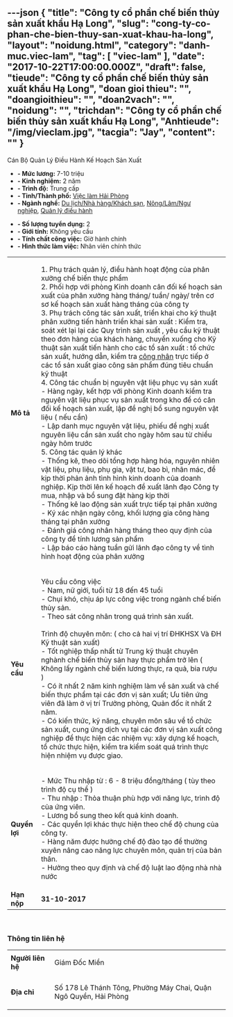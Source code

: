 ---json
{
    "title": "Công ty cổ phần chế biến thủy sản xuất khẩu Hạ Long",
    "slug": "cong-ty-co-phan-che-bien-thuy-san-xuat-khau-ha-long",
    "layout": "noidung.html",
    "category": "danh-muc.viec-lam",
    "tag": [
        "viec-lam"
    ],
    "date": "2017-10-22T17:00:00.000Z",
    "draft": false,
    "tieude": "Công ty cổ phần chế biến thủy sản xuất khẩu Hạ Long",
    "doan gioi thieu": "",
    "doangioithieu": "",
    "doan2vach": "",
    "noidung": "",
    "trichdan": "Công ty cổ phần chế biến thủy sản xuất khẩu Hạ Long",
    "Anhtieude": "/img/vieclam.jpg",
    "tacgia": "Jay",
    "__content__": ""
}
---
<p>C&aacute;n Bộ Quản L&yacute; Điều H&agrave;nh Kế Hoạch Sản Xuất</p>

<ul>
	<li><strong>- Mức lương:</strong>&nbsp;7-10 triệu</li>
	<li><strong>- Kinh nghiệm:</strong>&nbsp;2 năm</li>
	<li><strong>- Tr&igrave;nh độ:</strong>&nbsp;Trung cấp</li>
	<li><strong>- Tỉnh/Th&agrave;nh phố:</strong>&nbsp;<a href="https://www.timviecnhanh.com/viec-lam-hai-phong-29.html" title="Việc làm Hải Phòng">Việc l&agrave;m Hải Ph&ograve;ng</a></li>
	<li><strong>- Ng&agrave;nh nghề:</strong>&nbsp;<a href="https://www.timviecnhanh.com/viec-lam-du-lich-nha-hang-khach-san-c23.html" title="Du lịch/Nhà hàng/Khách sạn">Du lịch/Nh&agrave; h&agrave;ng/Kh&aacute;ch sạn</a>,&nbsp;<a href="https://www.timviecnhanh.com/viec-lam-nong-lam-ngu-nghiep-c41.html" title="Nông/Lâm/Ngư nghiệp">N&ocirc;ng/L&acirc;m/Ngư nghiệp</a>,&nbsp;<a href="https://www.timviecnhanh.com/viec-lam-quan-ly-dieu-hanh-c44.html" title="Quản lý điều hành">Quản l&yacute; điều h&agrave;nh</a></li>
</ul>

<ul>
	<li><strong>- Số lượng tuyển dụng:</strong>&nbsp;2</li>
	<li><strong>- Giới t&iacute;nh:</strong>&nbsp;Kh&ocirc;ng y&ecirc;u cầu</li>
	<li><strong>- T&iacute;nh chất c&ocirc;ng việc:</strong>&nbsp;Giờ h&agrave;nh ch&iacute;nh</li>
	<li><strong>- H&igrave;nh thức l&agrave;m việc:</strong>&nbsp;Nh&acirc;n vi&ecirc;n ch&iacute;nh thức</li>
</ul>

<table>
	<tbody>
		<tr>
			<td><strong>M&ocirc; tả</strong></td>
			<td>
			<p>1. Phụ tr&aacute;ch quản l&yacute;, điều h&agrave;nh hoạt động của ph&acirc;n xưởng chế biến thực phẩm<br />
			2. Phối hợp với ph&ograve;ng Kinh doanh c&acirc;n đối kế hoạch sản xuất của ph&acirc;n xưởng h&agrave;ng th&aacute;ng/ tuần/ ng&agrave;y/ tr&ecirc;n cơ sơ kế hoạch sản xuất h&agrave;ng th&aacute;ng của c&ocirc;ng ty<br />
			3. Phụ tr&aacute;ch c&ocirc;ng t&aacute;c sản xuất, triển khai cho kỹ thuật ph&acirc;n xưởng tiến h&agrave;nh triển khai sản xuất : Kiểm tra, so&aacute;t x&eacute;t lại lại c&aacute;c Quy tr&igrave;nh sản xuất , y&ecirc;u cầu kỹ thuật theo đơn h&agrave;ng của kh&aacute;ch h&agrave;ng, chuyển xuống cho Kỹ thuật sản xuất tiến h&agrave;nh cho c&aacute;c tổ sản xuất : tổ chức sản xuất, hướng dẫn, kiểm tra&nbsp;<a href="https://www.timviecnhanh.com/tim-viec-lam/cong-nhan" title="công nhân">c&ocirc;ng nh&acirc;n</a>&nbsp;trực tiếp ở c&aacute;c tổ sản xuất giao c&ocirc;ng sản phẩm đ&uacute;ng ti&ecirc;u chuẩn kỹ thuật<br />
			4. C&ocirc;ng t&aacute;c chuẩn bị nguy&ecirc;n vật liệu phục vụ sản xuất<br />
			- H&agrave;ng ng&agrave;y, kết hợp với ph&ograve;ng Kinh doanh kiểm tra nguy&ecirc;n vật liệu phục vụ sản xuất trong kho để c&oacute; c&acirc;n đối kế hoạch sản xuất, lập đề nghị bổ sung nguy&ecirc;n vật liệu ( nếu cần)<br />
			- Lập danh mục nguy&ecirc;n vật liệu, phiếu đề nghị xuất nguy&ecirc;n liệu cần sản xuất cho ng&agrave;y h&ocirc;m sau từ chiều ng&agrave;y h&ocirc;m trước<br />
			5. C&ocirc;ng t&aacute;c quản l&yacute; kh&aacute;c<br />
			- Thống k&ecirc;, theo d&otilde;i tổng hợp h&agrave;ng h&oacute;a, nguy&ecirc;n nhi&ecirc;n vật liệu, phụ liệu, phụ gia, vật tư, bao b&igrave;, nh&atilde;n m&aacute;c, để kịp thời phản ảnh t&igrave;nh h&igrave;nh kinh doanh của doanh nghiệp. Kịp thời l&ecirc;n kế hoạch đề xuất l&atilde;nh đạo C&ocirc;ng ty mua, nhập v&agrave; bổ sung đặt h&agrave;ng kịp thời<br />
			- Thống k&ecirc; lao động sản xuất trực tiếp tại ph&acirc;n xưởng<br />
			- K&yacute; x&aacute;c nhận ng&agrave;y c&ocirc;ng, khối lượng gia c&ocirc;ng h&agrave;ng th&aacute;ng tại ph&acirc;n xưởng<br />
			- Đ&aacute;nh gi&aacute; c&ocirc;ng nh&acirc;n h&agrave;ng th&aacute;ng theo quy định của c&ocirc;ng ty để t&iacute;nh lương sản phẩm<br />
			- Lập b&aacute;o c&aacute;o h&agrave;ng tuần gửi l&atilde;nh đạo c&ocirc;ng ty về t&igrave;nh h&igrave;nh hoạt động của ph&acirc;n xưởng</p>
			</td>
		</tr>
		<tr>
			<td><strong>Y&ecirc;u cầu</strong></td>
			<td>
			<p>Y&ecirc;u cầu c&ocirc;ng việc<br />
			- Nam, nữ giới, tuối từ 18 đến 45 tuổi<br />
			- Chụi kh&oacute;, chịu &aacute;p lực c&ocirc;ng việc trong ng&agrave;nh chế biến thủy sản.<br />
			- Theo s&aacute;t c&ocirc;ng nh&acirc;n trong qu&aacute; tr&igrave;nh sản xuất.<br />
			<br />
			Tr&igrave;nh độ chuy&ecirc;n m&ocirc;n: ( cho cả hai vị tr&iacute; ĐHKHSX V&agrave; ĐH Kỹ thuật sản xuất)<br />
			- Tốt nghiệp thấp nhất từ Trung kỹ thuật chuy&ecirc;n ngh&agrave;nh chế biến thủy sản hay thực phẩm trở l&ecirc;n ( Kh&ocirc;ng lấy ng&agrave;nh chế biến lương thực, ra quả, bia rượu )&nbsp;<br />
			- C&oacute; &iacute;t nhất 2 năm kinh nghiệm l&agrave;m về sản xuất v&agrave; chế biến thực phẩm tại c&aacute;c đơn vị sản xuất; Ưu ti&ecirc;n ứng vi&ecirc;n đ&atilde; l&agrave;m ở vị tr&iacute; Trưởng ph&ograve;ng, Quản đốc &iacute;t nhất 2 năm.<br />
			- C&oacute; kiến thức, kỹ năng, chuy&ecirc;n m&ocirc;n s&acirc;u về tổ chức sản xuất, cung ứng dịch vụ tại c&aacute;c đơn vị sản xuất c&ocirc;ng nghiệp để thực hiện c&aacute;c nhiệm vụ: x&acirc;y dựng kế hoạch, tổ chức thực hiện, kiểm tra kiểm so&aacute;t qu&aacute; tr&igrave;nh thực hiện nhiệm vụ được giao.</p>
			</td>
		</tr>
		<tr>
			<td><strong>Quyền lợi</strong></td>
			<td>
			<p>- Mức Thu nhập từ : 6 - 8 triệu đồng/th&aacute;ng ( t&ugrave;y theo tr&igrave;nh độ cụ thể )<br />
			- Thu nhập : Thỏa thuận ph&ugrave; hợp với năng lực, tr&igrave;nh độ của ứng vi&ecirc;n.<br />
			- Lương bổ sung theo kết quả kinh doanh.<br />
			- C&aacute;c quyền lợi kh&aacute;c thực hiện theo chế độ chung của c&ocirc;ng ty.<br />
			- H&agrave;ng năm được hưởng chế độ đ&agrave;o tạo để thường xuy&ecirc;n n&acirc;ng cao năng lực chuy&ecirc;n m&ocirc;n, quản trị của bản th&acirc;n.<br />
			- Hưởng theo quy định v&agrave; chế độ luật lao động nh&agrave; nh&agrave; nước</p>
			</td>
		</tr>
		<tr>
			<td><strong>Hạn nộp</strong></td>
			<td><strong>31-10-2017</strong></td>
		</tr>
	</tbody>
</table>

<p>&nbsp;</p>

<h3>Th&ocirc;ng tin li&ecirc;n hệ</h3>

<table>
	<tbody>
		<tr>
			<td><strong>Người li&ecirc;n hệ</strong></td>
			<td>
			<p>Gi&aacute;m Đốc Miền</p>
			</td>
		</tr>
		<tr>
			<td><strong>Địa chỉ</strong></td>
			<td>
			<p>Số 178 L&ecirc; Th&aacute;nh T&ocirc;ng, Phường M&aacute;y Chai, Quận Ng&ocirc; Quyền, Hải Ph&ograve;ng</p>
			</td>
		</tr>
	</tbody>
</table>
